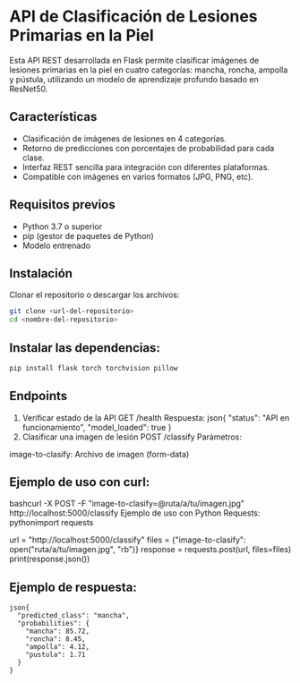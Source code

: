 # API de Clasificación de Lesiones Primarias en la Piel

Esta API REST desarrollada en Flask permite clasificar imágenes de lesiones primarias en la piel en cuatro categorías: mancha, roncha, ampolla y pústula, utilizando un modelo de aprendizaje profundo basado en ResNet50.

## Características

- Clasificación de imágenes de lesiones en 4 categorías.
- Retorno de predicciones con porcentajes de probabilidad para cada clase.
- Interfaz REST sencilla para integración con diferentes plataformas.
- Compatible con imágenes en varios formatos (JPG, PNG, etc).

## Requisitos previos

- Python 3.7 o superior
- pip (gestor de paquetes de Python)
- Modelo entrenado

## Instalación

Clonar el repositorio o descargar los archivos:

```bash
git clone <url-del-repositorio>
cd <nombre-del-repositorio>
```

## Instalar las dependencias:

```bash 
pip install flask torch torchvision pillow
```

## Endpoints
1. Verificar estado de la API
GET /health
Respuesta:
json{
  "status": "API en funcionamiento",
  "model_loaded": true
}
2. Clasificar una imagen de lesión
POST /classify
Parámetros:

image-to-clasify: Archivo de imagen (form-data)

## Ejemplo de uso con curl:
bashcurl -X POST -F "image-to-clasify=@ruta/a/tu/imagen.jpg" http://localhost:5000/classify
Ejemplo de uso con Python Requests:
pythonimport requests

url = "http://localhost:5000/classify"
files = {"image-to-clasify": open("ruta/a/tu/imagen.jpg", "rb")}
response = requests.post(url, files=files)
print(response.json())
## Ejemplo de respuesta:
```
json{
  "predicted_class": "mancha",
  "probabilities": {
    "mancha": 85.72,
    "roncha": 8.45,
    "ampolla": 4.12,
    "pustula": 1.71
  }
}
```
